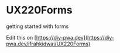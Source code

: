 # UX220Forms
getting started with forms

Edit this on [https://diy-pwa.dev](https://diy-pwa.dev/ifrahkidwai/UX220Forms)
